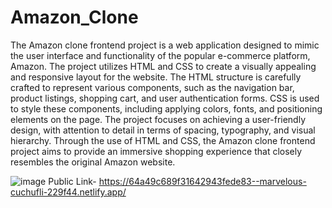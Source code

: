 # Amazon_Clone
The Amazon clone frontend project is a web application designed to mimic the user interface and functionality of the popular e-commerce platform, Amazon. The project utilizes HTML and CSS to create a visually appealing and responsive layout for the website. The HTML structure is carefully crafted to represent various components, such as the navigation bar, product listings, shopping cart, and user authentication forms. CSS is used to style these components, including applying colors, fonts, and positioning elements on the page. The project focuses on achieving a user-friendly design, with attention to detail in terms of spacing, typography, and visual hierarchy. Through the use of HTML and CSS, the Amazon clone frontend project aims to provide an immersive shopping experience that closely resembles the original Amazon website.

![image](https://github.com/kmishraa/Amazon_Clone/assets/104066423/bd67546b-d35c-4f72-9585-9d55bec671af)
Public Link- https://64a49c689f31642943fede83--marvelous-cuchufli-229f44.netlify.app/
